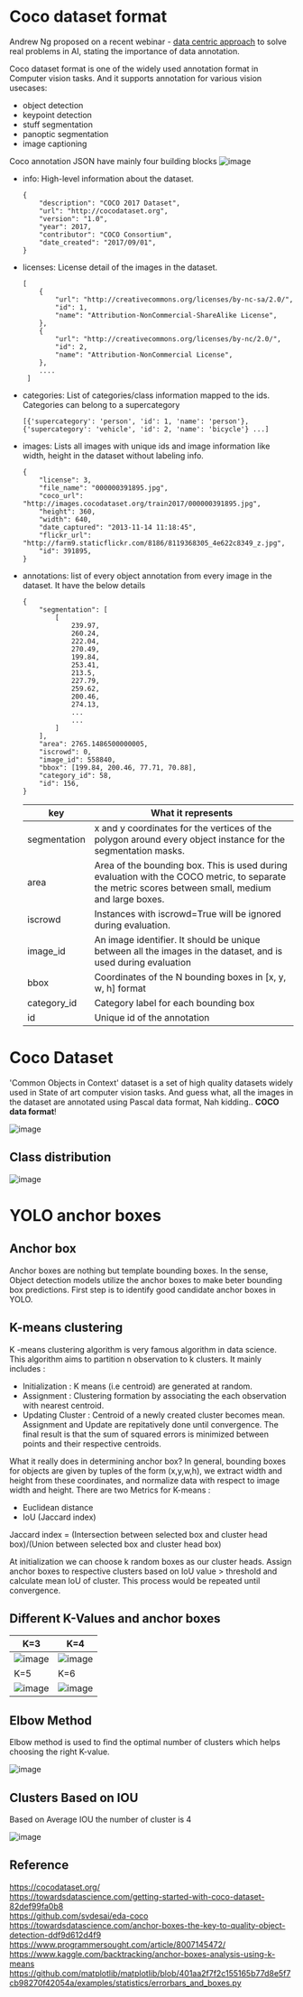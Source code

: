 # Coco dataset format

Andrew Ng proposed on a recent webinar - [data centric approach](https://www.youtube.com/watch?v=06-AZXmwHjo&ab_channel=DeepLearningAI) to solve real problems in AI, stating the importance of data annotation.

Coco dataset format is one of the widely used annotation format in Computer vision tasks. And it supports annotation for various vision usecases:

- object detection
- keypoint detection
- stuff segmentation
- panoptic segmentation
- image captioning

Coco annotation JSON have mainly four building blocks
![image](https://user-images.githubusercontent.com/17870236/126727905-88bf6a9a-c68a-42c1-9e2f-df9b784954ad.png)

- info: High-level information about the dataset.

      {
          "description": "COCO 2017 Dataset",
          "url": "http://cocodataset.org",
          "version": "1.0",
          "year": 2017,
          "contributor": "COCO Consortium",
          "date_created": "2017/09/01",
      }
      
- licenses: License detail of the images in the dataset.

      [
          {
              "url": "http://creativecommons.org/licenses/by-nc-sa/2.0/",
              "id": 1,
              "name": "Attribution-NonCommercial-ShareAlike License",
          },
          {
              "url": "http://creativecommons.org/licenses/by-nc/2.0/",
              "id": 2,
              "name": "Attribution-NonCommercial License",
          },
          ....
       ]
- categories: List of categories/class information mapped to the ids. Categories can belong to a supercategory

      [{'supercategory': 'person', 'id': 1, 'name': 'person'}, {'supercategory': 'vehicle', 'id': 2, 'name': 'bicycle'} ...]
      
- images: Lists all images with unique ids and image information like width, height in the dataset without labeling info. 

      {
          "license": 3,
          "file_name": "000000391895.jpg",
          "coco_url": "http://images.cocodataset.org/train2017/000000391895.jpg",
          "height": 360,
          "width": 640,
          "date_captured": "2013-11-14 11:18:45",
          "flickr_url": "http://farm9.staticflickr.com/8186/8119368305_4e622c8349_z.jpg",
          "id": 391895,
      }

- annotations: list of every  object annotation from every image in the dataset. It have the below details
      
      {
          "segmentation": [
              [
                  239.97,
                  260.24,
                  222.04,
                  270.49,
                  199.84,
                  253.41,
                  213.5,
                  227.79,
                  259.62,
                  200.46,
                  274.13,
                  ...
                  ...
              ]
          ],
          "area": 2765.1486500000005,
          "iscrowd": 0,
          "image_id": 558840,
          "bbox": [199.84, 200.46, 77.71, 70.88],
          "category_id": 58,
          "id": 156,
      }
      
     | key          | What it represents                                                                                                                                  |
     | ------------ | --------------------------------------------------------------------------------------------------------------------------------------------------- |
     | segmentation | x and y coordinates for the vertices of the polygon around every object instance for the segmentation masks.                                        |
     | area         | Area of the bounding box. This is used during evaluation with the COCO metric, to separate the metric scores between small, medium and large boxes. |
     | iscrowd      | Instances with iscrowd=True will be ignored during evaluation.                                                                                      |
     | image\_id    | An image identifier. It should be unique between all the images in the dataset, and is used during evaluation                                       |
     | bbox         | Coordinates of the N bounding boxes in \[x, y, w, h\] format                                                                                        |
     | category\_id | Category label for each bounding box                                                                                                                |
     | id           | Unique id of the annotation                                                                                                                         |


 # Coco Dataset 
 
 'Common Objects in Context' dataset is a set of high quality datasets widely used in State of art computer vision tasks. And guess what, all the images in the dataset are annotated using Pascal data format, Nah kidding.. **COCO data format**!
 
 ![image](https://user-images.githubusercontent.com/17870236/126731543-a51c58eb-51be-4026-9d1f-639d1ccc59a5.png)

## Class distribution
![image](https://user-images.githubusercontent.com/17870236/126731485-1ee00975-131c-4167-a7d3-719a0d7bff17.png)

# YOLO anchor boxes

## Anchor box
Anchor boxes are nothing but template bounding boxes. In the sense, Object detection models utilize the anchor boxes to make beter bounding box predictions.
First step is to identify good candidate anchor boxes in YOLO.

## K-means clustering

K -means clustering algorithm is very famous algorithm in data science. This algorithm aims to partition n observation to k clusters. 
It mainly includes :
- Initialization : K means (i.e centroid) are generated at random.
- Assignment : Clustering formation by associating the each observation with nearest centroid.
- Updating Cluster : Centroid of a newly created cluster becomes mean.
Assignment and Update are repitatively done until convergence. The final result is that the sum of squared errors is minimized between points and their respective centroids.

What it really does in determining anchor box?
In general, bounding boxes for objects are given by tuples of the form (x,y,w,h), we extract width and height from these coordinates, and normalize data with respect to image width and height.
There are two Metrics for K-means : 
- Euclidean distance
- IoU (Jaccard index)

Jaccard index = (Intersection between selected box and cluster head box)/(Union between selected box and cluster head box)

At initialization we can choose k random boxes as our cluster heads. Assign anchor boxes to respective clusters based on IoU value > threshold and calculate mean IoU of cluster.
This process would be repeated until convergence.


## Different K-Values and anchor boxes
| K=3 | K=4 |
| --- | --- |
|  ![image](https://user-images.githubusercontent.com/17870236/126734558-9daf823f-c1e4-4151-a1a5-28af0b11613f.png)     |  ![image](https://user-images.githubusercontent.com/17870236/126735193-e9670d6b-d05a-4cee-84bd-1f44602f5acd.png)   |
| K=5 | K=6 |
| ![image](https://user-images.githubusercontent.com/17870236/126734611-61520cf8-04a8-4ecd-9d10-b7d043006736.png)     |    ![image](https://user-images.githubusercontent.com/17870236/126734633-6a79cdf2-84e6-486e-92a1-f112478f0f86.png)  |

## Elbow Method
Elbow method is used to find the optimal number of clusters which helps choosing the right K-value. 

![image](https://user-images.githubusercontent.com/17870236/126769319-2f647f0a-4c4d-42e7-8c7a-5dfdfe832028.png)

## Clusters Based on IOU

Based on Average IOU the number of cluster is 4

![image](https://user-images.githubusercontent.com/42609155/126766050-6e5754a4-4691-43e5-adde-fac63064620a.png)


## Reference
https://cocodataset.org/ </br>
https://towardsdatascience.com/getting-started-with-coco-dataset-82def99fa0b8 </br>
https://github.com/svdesai/eda-coco </br>
https://towardsdatascience.com/anchor-boxes-the-key-to-quality-object-detection-ddf9d612d4f9 </br>
https://www.programmersought.com/article/8007145472/</br>
https://www.kaggle.com/backtracking/anchor-boxes-analysis-using-k-means</br>
https://github.com/matplotlib/matplotlib/blob/401aa2f7f2c155165b77d8e5f7cb98270f42054a/examples/statistics/errorbars_and_boxes.py</br>

